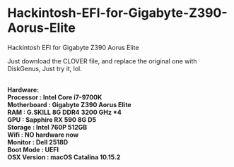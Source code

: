 # Hackintosh-EFI-for-Gigabyte-Z390-Aorus-Elite
Hackintosh EFI for Gigabyte Z390 Aorus Elite
</hr>

Just download the CLOVER file, and replace the original one with DiskGenus, Just try it, lol.<br><br></hr>

<b>
Hardware:<br>
Processor : Intel Core i7-9700K<br>
Motherboard : Gigabyte Z390 Aorus Elite<br>
RAM : G.SKILL 8G DDR4 3200 GHz *4<br>
GPU : Sapphire RX 590 8G D5<br>
Storage : Intel 760P 512GB<br>
Wifi : NO hardware now<br>
Monitor : Dell 2518D<br>
Boot Mode : UEFI<br>
OSX Version : macOS Catalina 10.15.2<br>
</b>


